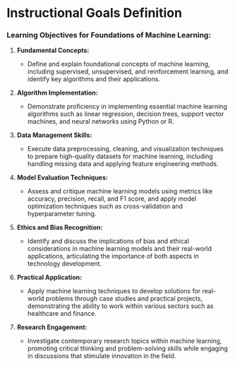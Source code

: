 Instructional Goals Definition
==============================

### Learning Objectives for Foundations of Machine Learning:

1. **Fundamental Concepts:**
   - Define and explain foundational concepts of machine learning, including supervised, unsupervised, and reinforcement learning, and identify key algorithms and their applications.

2. **Algorithm Implementation:**
   - Demonstrate proficiency in implementing essential machine learning algorithms such as linear regression, decision trees, support vector machines, and neural networks using Python or R.

3. **Data Management Skills:**
   - Execute data preprocessing, cleaning, and visualization techniques to prepare high-quality datasets for machine learning, including handling missing data and applying feature engineering methods.

4. **Model Evaluation Techniques:**
   - Assess and critique machine learning models using metrics like accuracy, precision, recall, and F1 score, and apply model optimization techniques such as cross-validation and hyperparameter tuning.

5. **Ethics and Bias Recognition:**
   - Identify and discuss the implications of bias and ethical considerations in machine learning models and their real-world applications, articulating the importance of both aspects in technology development.

6. **Practical Application:**
   - Apply machine learning techniques to develop solutions for real-world problems through case studies and practical projects, demonstrating the ability to work within various sectors such as healthcare and finance.

7. **Research Engagement:**
   - Investigate contemporary research topics within machine learning, promoting critical thinking and problem-solving skills while engaging in discussions that stimulate innovation in the field.